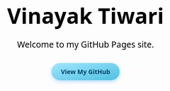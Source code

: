 <html lang="en">
<head>
  <meta charset="UTF-8" />
  <meta name="viewport" content="width=device-width, initial-scale=1.0" />
  <title>Vinayak Tiwari</title>
  <style>
    /* Frutiger Aero Core Look */
    body {
      margin: 0;
      font-family: "Segoe UI", sans-serif;
      background: linear-gradient(to top, #c9f7ff, #ffffff 40%);
      background-image: url('assets/bubground.png');
      background-size: cover;
      background-attachment: fixed;
      color: #000;
      text-align: center;
      padding-top: 20vh;
    }

    .container {
      background: rgba(255, 255, 255, 0.75);
      border-radius: 30px;
      padding: 2rem;
      max-width: 600px;
      margin: auto;
      box-shadow: 0 0 20px rgba(0, 200, 255, 0.4);
      backdrop-filter: blur(8px);
    }

    h1 {
      font-size: 3rem;
      margin-bottom: 0.2em;
    }

    p {
      font-size: 1.2rem;
      margin-bottom: 1.5em;
    }

    a {
      display: inline-block;
      padding: 0.7em 1.5em;
      background: linear-gradient(to bottom right, #a0e6ff, #50c0e0);
      border-radius: 25px;
      color: #004466;
      text-decoration: none;
      font-weight: bold;
      box-shadow: 0 3px 8px rgba(0, 150, 255, 0.3);
      transition: transform 0.2s ease;
    }

    a:hover {
      transform: scale(1.05);
    }

    .bubbles {
      position: absolute;
      top: 0;
      left: 0;
      width: 100%;
      height: 100%;
      pointer-events: none;
      background-image: url('https://i.imgur.com/QT4G2e3.png');
      background-repeat: repeat;
      opacity: 0.1;
    }
  </style>
</head>
<body>
  <div class="bubbles"></div>
  <div class="container">
    <h1>Vinayak Tiwari</h1>
    <p>Welcome to my GitHub Pages site.</p>
    <a href="https://github.com/vinayaktiwariug20" target="_blank">View My GitHub</a>
  </div>
</body>
</html>
